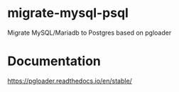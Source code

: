# migrate-mysql-psql

Migrate MySQL/Mariadb to Postgres based on pgloader

# Documentation

https://pgloader.readthedocs.io/en/stable/

